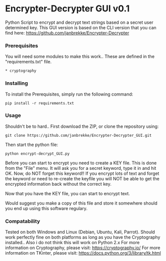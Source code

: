 # Encrypter-Decrypter GUI v0.1
Python Script to encrypt and decrypt text strings based on a secret user determined key.
This GUI version is based on the CLI version that you can find here:
https://github.com/janbrekke/Encrypter-Decrypter


### Prerequisites

You will need some modules to make this work..
These are defined in the "requirements.txt" file.

```
* cryptography
```
### Installing

To install the Prerequisites, simply run the following command:

```
pip install -r requirements.txt
```
### Usage
Shouldn't be to hard..
First download the ZIP, or clone the repository using:

```
git clone https://github.com/janbrekke/Encrypter-Decrypter_GUI.git
```
Then start the python file:

```
python encrypt-decrypt_GUI.py
```
Before you can start to encrypt you need to create a KEY file.
This is done from the "File" menu.
It will ask you for a secret keyword, type it in and hit OK.
Now, do NOT forget this keyword!!
If you encrypt lots of text and forget the keyword or need to re-create the keyfile you will NOT be able to get the encrypted information back without the correct key.

Now that you have the KEY file, you can start to encrypt text.

Would suggest you make a copy of this file and store it somewhere should you end up using this software regulary.

###  Compatability
Tested on both Windows and Linux (Debian, Ubuntu, Kali, Parrot).
Should work perfectly fine on both platforms as long as you have the Cryptography installed..
Also i do not think this will work on Python 2.x
For more information on Cryptography, please visit: https://cryptography.io/
For more information on TKinter, please visit: https://docs.python.org/3/library/tk.html